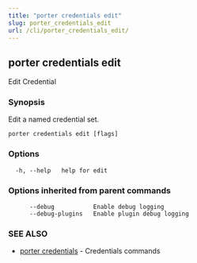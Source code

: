 ```yaml
---
title: "porter credentials edit"
slug: porter_credentials_edit
url: /cli/porter_credentials_edit/
---
```

## porter credentials edit

Edit Credential

### Synopsis

Edit a named credential set.

```
porter credentials edit [flags]
```

### Options

```
  -h, --help   help for edit
```

### Options inherited from parent commands

```
      --debug           Enable debug logging
      --debug-plugins   Enable plugin debug logging
```

### SEE ALSO

* [porter credentials](/cli/porter_credentials/)	 - Credentials commands

